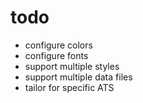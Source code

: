 # todo

* configure colors
* configure fonts
* support multiple styles
* support multiple data files 
* tailor for specific ATS